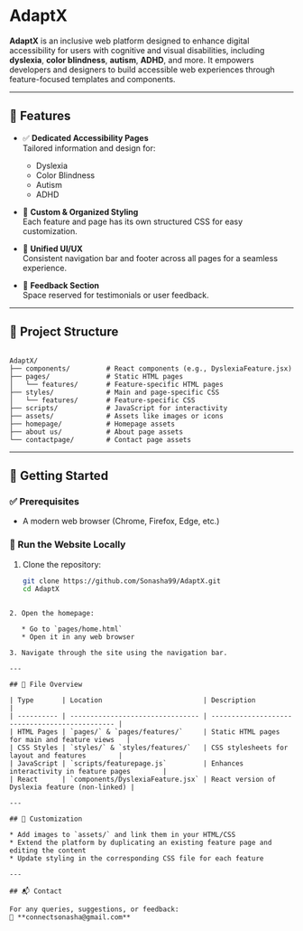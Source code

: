 
# AdaptX

**AdaptX** is an inclusive web platform designed to enhance digital accessibility for users with cognitive and visual disabilities, including **dyslexia**, **color blindness**, **autism**, **ADHD**, and more. It empowers developers and designers to build accessible web experiences through feature-focused templates and components.

---

## 🌟 Features

- ✅ **Dedicated Accessibility Pages**  
  Tailored information and design for:
  - Dyslexia
  - Color Blindness
  - Autism
  - ADHD

- 🎨 **Custom & Organized Styling**  
  Each feature and page has its own structured CSS for easy customization.

- 🧭 **Unified UI/UX**  
  Consistent navigation bar and footer across all pages for a seamless experience.

- 💬 **Feedback Section**  
  Space reserved for testimonials or user feedback.

---

## 📁 Project Structure

```

AdaptX/
├── components/         # React components (e.g., DyslexiaFeature.jsx)
├── pages/              # Static HTML pages
│   └── features/       # Feature-specific HTML pages
├── styles/             # Main and page-specific CSS
│   └── features/       # Feature-specific CSS
├── scripts/            # JavaScript for interactivity
├── assets/             # Assets like images or icons
├── homepage/           # Homepage assets
├── about us/           # About page assets
└── contactpage/        # Contact page assets

````

---

## 🚀 Getting Started

### ✅ Prerequisites

- A modern web browser (Chrome, Firefox, Edge, etc.)

### 🧪 Run the Website Locally

1. Clone the repository:
   ```bash
   git clone https://github.com/Sonasha99/AdaptX.git
   cd AdaptX
````

2. Open the homepage:

   * Go to `pages/home.html`
   * Open it in any web browser

3. Navigate through the site using the navigation bar.

---

## 📌 File Overview

| Type       | Location                         | Description                                    |
| ---------- | -------------------------------- | ---------------------------------------------- |
| HTML Pages | `pages/` & `pages/features/`     | Static HTML pages for main and feature views   |
| CSS Styles | `styles/` & `styles/features/`   | CSS stylesheets for layout and features        |
| JavaScript | `scripts/featurepage.js`         | Enhances interactivity in feature pages        |
| React      | `components/DyslexiaFeature.jsx` | React version of Dyslexia feature (non-linked) |

---

## 🎯 Customization

* Add images to `assets/` and link them in your HTML/CSS
* Extend the platform by duplicating an existing feature page and editing the content
* Update styling in the corresponding CSS file for each feature

---

## 📬 Contact

For any queries, suggestions, or feedback:  
📧 **connectsonasha@gmail.com**



